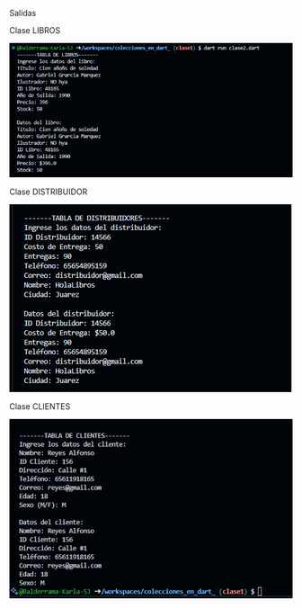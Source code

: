 Salidas

Clase LIBROS 

![alt text](image-8.png)

Clase DISTRIBUIDOR

![alt text](image-9.png)

Clase CLIENTES

![alt text](image-10.png)